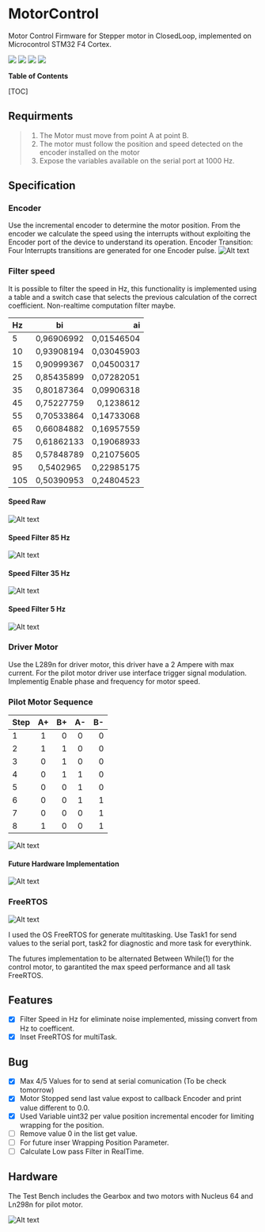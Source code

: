 # MotorControl
Motor Control Firmware for Stepper motor in ClosedLoop, implemented on Microcontrol STM32 F4 Cortex.

![](https://img.shields.io/github/stars/daddi7987/editor.md.svg) ![](https://img.shields.io/github/v/tag/daddi7987/MotorControl) ![](https://img.shields.io/github/release/MotorControl/editor.md.svg) ![](https://img.shields.io/github/issues/MotorControl/editor.md.svg)

**Table of Contents**

[TOC]


## Requirments
 
 
>1. The Motor must move from point A at point B.
>2. The motor must follow the position and speed detected on the encoder installed on the motor
>3. Expose the variables available on the serial port at 1000 Hz.

## Specification

### Encoder 
Use the incremental encoder to determine the motor position.
From the encoder we calculate the speed using the interrupts without exploiting the      Encoder port of the device to understand its operation.
Encoder Transition:
Four Interrupts transitions are generated for one Encoder pulse.
![Alt text](https://github.com/daddi1987/MotorControl/blob/Devel/Image/EncoderState.png?raw=true "**RobotArm With Gripper**")

### Filter speed
It is possible to filter the speed in Hz, this functionality is implemented using a table and a switch case that selects the previous calculation of the correct coefficient. Non-realtime computation filter maybe.

| Hz  | bi | ai |
| :------------ |:---------------:| -----:|
| 5 | 0,96906992| 0,01546504 |
| 10 | 0,93908194 | 0,03045903 |
| 15 | 0,90999367 | 0,04500317 |
| 25 | 0,85435899 | 0,07282051 |
| 35 | 0,80187364 | 0,09906318 |
| 45 | 0,75227759 | 0,1238612 |
| 55 | 0,70533864 | 0,14733068 |
| 65 | 0,66084882 | 0,16957559 |
| 75 | 0,61862133 | 0,19068933 |
| 85 | 0,57848789 | 0,21075605|
| 95 | 0,5402965  | 0,22985175 |
| 105|0,50390953|   0,24804523 |


#### Speed Raw
![Alt text](https://github.com/daddi1987/MotorControl/blob/main/Image/Chart%20Speed%20RPM%20Raw.jpeg?raw=true "**KinematicSpeedRAW**")

#### Speed Filter 85 Hz
![Alt text](https://github.com/daddi1987/MotorControl/blob/main/Image/Chart%20Speed%20RPM%2085Hz.jpeg?raw=true "**KinematicSpeed85Hz**")

#### Speed Filter 35 Hz
![Alt text](https://github.com/daddi1987/MotorControl/blob/main/Image/Chart%20Speed%20RPM%2035Hz.jpeg?raw=true "**KinematicSpeed35Hz**")

#### Speed Filter 5 Hz
![Alt text](https://github.com/daddi1987/MotorControl/blob/main/Image/Chart%20Speed%20RPM%205Hz.jpeg?raw=true "**KinematicSpeed5Hz**")

### Driver Motor
Use the L289n for driver motor, this driver have a 2 Ampere with max current.
For the pilot motor driver use interface trigger signal modulation. Implementig Enable phase and frequency for motor speed. 

### Pilot Motor Sequence
|Step| A+ | B+| A- |B- |
| :------------ |:---------------:| -----:|:---------------:| -----:|
|1 | 1 | 0 |0 | 0 |
| 2 |1 | 1 |0 | 0 |
| 3 | 0 | 1 |0 | 0 |
| 4 | 0 | 1 |1 | 0 |
| 5 | 0 | 0 |1 | 0 |
| 6 | 0 | 0 |1 | 1 |
| 7 | 0 | 0 |0 | 1 |
| 8 | 1 | 0 |0 | 1 |

![Alt text](https://content.instructables.com/F7D/J0WE/I36LH0ER/F7DJ0WEI36LH0ER.png?auto=webp?raw=true "**KinematicSpeed5Hz**")

#### Future Hardware Implementation

![Alt text](https://github.com/daddi1987/MotorControl/blob/main/Image/CircuitCurrentControl.png?raw=true "**KinematicSpeed35Hz**")

### FreeRTOS
![Alt text](https://d2v6vdsk2p900z.cloudfront.net/original/1X/7fc8fdb729c645aab5b20282bbe34e57cb407be6.jpeg?raw=true "**FreeRTOS**")

I used the OS FreeRTOS for generate multitasking.
Use Task1 for send values to the serial port, task2 for diagnostic and more task for everythink. 

The futures implementation to be alternated Between While(1) for the control motor, to garantited the max speed performance and all task FreeRTOS.



## Features 
- [x] Filter Speed in Hz for eliminate noise implemented, missing convert from Hz to coefficent.
- [x] Inset FreeRTOS for multiTask.

## Bug
- [x] Max 4/5 Values for to send at serial comunication (To be check tomorrow)
- [x] Motor Stopped send last value expost to callback Encoder and print value different to 0.0.
- [x] Used Variable uint32 per value position incremental encoder for limiting wrapping for the position. 
- [ ] Remove value 0 in the list get value.
- [ ] For future inser Wrapping Position Parameter.
- [ ] Calculate Low pass Filter in RealTime.

## Hardware
The Test Bench includes the Gearbox and two motors with Nucleus 64 and Ln298n for pilot motor.

![Alt text](https://github.com/daddi1987/MotorControl/blob/Devel/Image/Test%20Banch.JPG?raw=true "**RobotArm With Gripper**")
